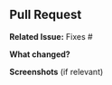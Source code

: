 ## Pull Request

**Related Issue:** Fixes #

**What changed?**
<!-- Brief description -->

**Screenshots** (if relevant)
<!-- Add images if helpful -->